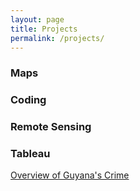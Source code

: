 ```yaml
---
layout: page
title: Projects
permalink: /projects/
---
```

### Maps


### Coding


### Remote Sensing 


### Tableau

[Overview of Guyana's Crime](https://public.tableau.com/profile/celina2487#!/vizhome/GuyanaCrime/Story1)
